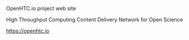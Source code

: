 OpenHTC.io project web site

High Throughput Computing Content Delivery Network for Open Science

https://openhtc.io
